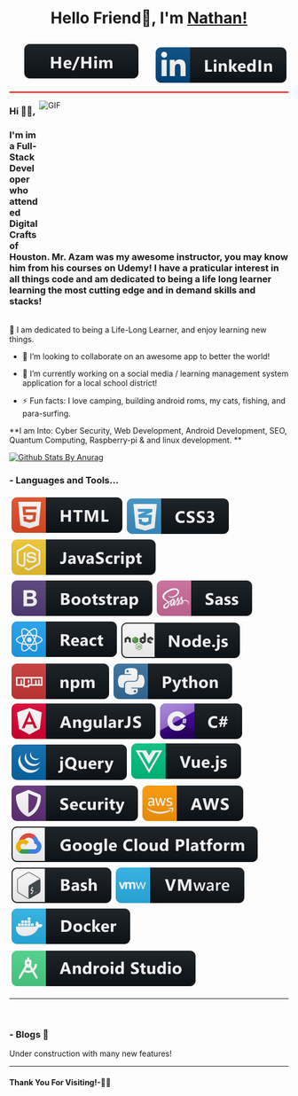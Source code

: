 # <h1 align="center">Hello Friend👋, I'm [Nathan!](https://code-blooded-dev.surge.sh) 
## <h2 align="center"> <img src="https://raw.githubusercontent.com/NathanNoSudo/NathanNoSudo/master/svg/pronouns/hehim.svg" ><a href="https://linkedin.com/in/nathanorris/">  <img href="https://linkedin.com/in/nathanorris" src="https://raw.githubusercontent.com/NathanNoSudo/NathanNoSudo/master/svg/social/linkedin.svg" alt="linkedin" style="float:right; align:right; margin:6px 4px"></a> 
  
<hr style="height:2px;border-width:0;color:gray;background-color:red">

<img align="right" height="270px" width="450px" alt="GIF" src="https://media.giphy.com/media/xT1XGzXhVgWRLN1Cco/giphy.gif" />

### Hi 🙋‍♂️,
### I'm im a Full-Stack Developer who attended DigitalCrafts of Houston. Mr. Azam was my awesome instructor, you may know him from his courses on Udemy! I have a praticular interest in all things code and am dedicated to being a life long learner learning the most cutting edge and in demand skills and stacks!
<br />
🌱 I am dedicated to being a Life-Long Learner, and enjoy learning new things. 

- 👯 I’m looking to collaborate on an awesome app to better the world!

- 🔭 I’m currently working on a social media / learning management system application for a local school district!

- ⚡ Fun facts: I love camping, building android roms, my cats, fishing, and para-surfing.

**I am Into: Cyber Security, Web Development, Android Development, SEO, Quantum Computing, Raspberry-pi & and linux development. **
<br />

[![Github Stats By Anurag](https://github-readme-stats.vercel.app/api?username=NathanNoSudo&theme=radical&show_icons=true&count_private=true)](https://github.com/anuraghazra/github-readme-stats)

<!-- For more icons please follow  https://github.com/MikeCodesDotNET/ColoredBadges -->

 
 
 
 

 

 ### - Languages and Tools...<p align="left"><img src="svg/dev/languages/html.svg" alt="html" style="vertical-align:top; margin:4px"><img src="svg/dev/languages/css3.svg" alt="css3" style="vertical-align:top; margin:6px 4px"><img src="svg/dev/languages/js.svg" alt="js" style="vertical-align:top; margin:4px"><img src="svg/dev/frameworks/bootstrap.svg" alt="bootstrap" style="vertical-align:top; margin:6px 4px"><img src="svg/dev/languages/sass.svg" alt="sass" style="vertical-align:top; margin:6px 4px"><img src="svg/dev/frameworks/react.svg" alt="react" style="vertical-align:top; margin:4px"><img src="svg/dev/frameworks/nodejs.svg" alt="nodejs" style="vertical-align:top; margin:6px 4px"><img src="svg/dev/services/npm.svg" alt="npm" style="vertical-align:top; margin:4px"><img src="svg/dev/languages/python.svg" alt="python" style="vertical-align:top; margin:4px"><img src="svg/dev/frameworks/angular.svg" alt="angular" style="vertical-align:top; margin:4px"><img src="svg/dev/languages/csharp.svg" alt="csharp" style="vertical-align:top; margin:4px"><img src="svg/dev/frameworks/jquery.svg" alt="jquery" style="vertical-align:top; margin:6px 4px"><img src="svg/dev/frameworks/vue.svg" alt="vue" style="vertical-align:top; margin:4px"><img src="svg/dev/misc/security.svg" alt="security" style="vertical-align:top; margin:4px"><img src="svg/dev/services/aws.svg" alt="aws" style="vertical-align:top; margin:4px"><img src="svg/dev/services/google_cloud_platform.svg" alt="google_cloud_platform" style="vertical-align:top; margin:6px 4px"><img src="svg/dev/tools/bash.svg" alt="bash" style="vertical-align:top; margin:4px"><img src="svg/dev/tools/vmware.svg" alt="vmware" style="vertical-align:top; margin:4px"><img src="svg/dev/tools/docker.svg" alt="docker" style="vertical-align:top; margin:6px 4px"><img src="svg/dev/tools/android_studio.svg" alt="android_studio" style="vertical-align:top; margin:6px 4px"></p>




*************

<br />




<p align="left">

  

</p>

### - Blogs 🌱

<p>Under construction with many new features!</p>


***********************************

#### Thank You For Visiting!-🙏🏼

<!--
**NathanNOSudo/NathanNOsudo** is a ✨ _special_ ✨ repository because its `README.md` (this file) appears on your GitHub profile.

Here are some ideas to get you started:

- 🔭 I’m currently working on ...
- 🌱 I’m currently learning ...
- 👯 I’m looking to collaborate on ...
- 🤔 I’m looking for help with building apps to help better the coding community and our users!
- 💬 Ask me about ...
- 📫 How to reach me: 
- 😄 Pronouns: ...
- ⚡ Fun fact: ...
-->
